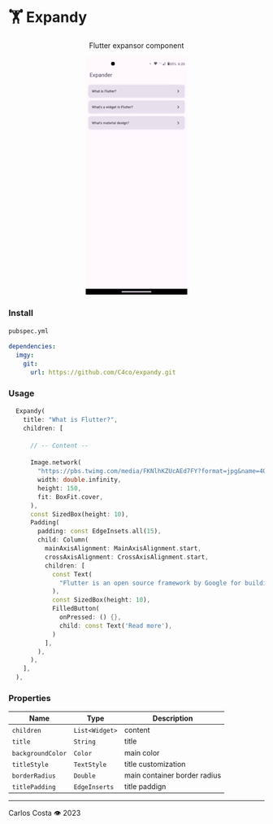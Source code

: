 # 🏋 Expandy

<center>
  <p>Flutter expansor component<p>
  <img src="./example.gif" width={350} />
</center>

### Install

`pubspec.yml`
```yml
dependencies:
  imgy:
    git:
      url: https://github.com/C4co/expandy.git
```

### Usage

```dart
  Expandy(
    title: "What is Flutter?",
    children: [

      // -- Content --

      Image.network(
        "https://pbs.twimg.com/media/FKNlhKZUcAEd7FY?format=jpg&name=4096x4096",
        width: double.infinity,
        height: 150,
        fit: BoxFit.cover,
      ),
      const SizedBox(height: 10),
      Padding(
        padding: const EdgeInsets.all(15),
        child: Column(
          mainAxisAlignment: MainAxisAlignment.start,
          crossAxisAlignment: CrossAxisAlignment.start,
          children: [
            const Text(
              "Flutter is an open source framework by Google for building beautiful, natively compiled, multi-platform applications from a single codebase.",
            ),
            const SizedBox(height: 10),
            FilledButton(
              onPressed: () {},
              child: const Text('Read more'),
            )
          ],
        ),
      ),
    ],
  ),

```

### Properties

| Name              | Type           | Description                  |
| ----------------- | -------------- | ---------------------------- |
| `children`        | `List<Widget>` | content                      |
| `title`           | `String`       | title                        |
| `backgroundColor` | `Color`        | main color                   |
| `titleStyle`      | `TextStyle`    | title customization          |
| `borderRadius`    | `Double`       | main container border radius |
| `titlePadding`    | `EdgeInserts`  | title paddign                |

---

Carlos Costa 👁 2023